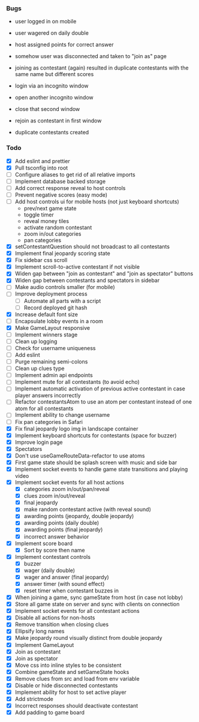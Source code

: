 ### Bugs

- user logged in on mobile
- user wagered on daily double
- host assigned points for correct answer
- somehow user was disconnected and taken to "join as" page
- joining as contestant (again) resulted in duplicate contestants with the same name but different scores

- login via an incognito window
- open another incognito window
- close that second window
- rejoin as contestant in first window
- duplicate contestants created


### Todo

- [x] Add eslint and prettier
- [x] Pull tsconfig into root
- [ ] Configure aliases to get rid of all relative imports
- [ ] Implement database backed storage
- [ ] Add correct response reveal to host controls
- [ ] Prevent negative scores (easy mode)
- [ ] Add host controls ui for mobile hosts (not just keyboard shortcuts)
  + prev/next game state
  + toggle timer
  + reveal money tiles
  + activate random contestant
  + zoom in/out categories
  + pan categories
- [x] setContestantQuestion should not broadcast to all contestants
- [x] Implement final jeopardy scoring state
- [x] Fix sidebar css scroll
- [x] Implement scroll-to-active contestant if not visible
- [x] Widen gap between "join as contestant" and "join as spectator" buttons
- [x] Widen gap between contestants and spectators in sidebar
- [ ] Make audio controls smaller (for mobile)
- [ ] Improve deployment process
  + [ ] Automate all parts with a script
  + [ ] Record deployed git hash
- [x] Increase default font size
- [ ] Encapsulate lobby events in a room
- [x] Make GameLayout responsive
- [ ] Implement winners stage
- [ ] Clean up logging
- [ ] Check for username uniqueness
- [ ] Add eslint
- [ ] Purge remaining semi-colons
- [ ] Clean up clues type
- [ ] Implement admin api endpoints
- [ ] Implement mute for all contestants (to avoid echo)
- [ ] Implement automatic activation of previous active contestant in case player answers incorrectly
- [ ] Refactor contestantsAtom to use an atom per contestant instead of one atom for all contestants
- [ ] Implement ability to change username
- [ ] Fix pan categories in Safari
- [x] Fix final jeopardy logo img in landscape container
- [x] Implement keyboard shortcuts for contestants (space for buzzer)
- [x] Improve login page
- [x] Spectators
- [x] Don't use useGameRouteData-refactor to use atoms
- [x] First game state should be splash screen with music and side bar
- [x] Implement socket events to handle game state transitions and playing video
- [x] Implement socket events for all host actions
  + [x] categories zoom in/out/pan/reveal
  + [x] clues zoom in/out/reveal
  + [x] final jeopardy
  + [x] make random contestant active (with reveal sound)
  + [x] awarding points (jeopardy, double jeopardy)
  + [x] awarding points (daily double)
  + [x] awarding points (final jeopardy)
  + [x] incorrect answer behavior
- [x] Implement score board
  + [x] Sort by score then name
- [x] Implement contestant controls
  + [x] buzzer
  + [x] wager (daily double)
  + [x] wager and answer (final jeopardy)
  + [x] answer timer (with sound effect)
  + [x] reset timer when contestant buzzes in
- [x] When joining a game, sync gameState from host (in case not lobby)
- [x] Store all game state on server and sync with clients on connection
- [x] Implement socket events for all contestant actions
- [x] Disable all actions for non-hosts
- [x] Remove transition when closing clues
- [x] Ellipsify long names
- [x] Make jeopardy round visually distinct from double jeopardy
- [x] Implement GameLayout
- [x] Join as contestant 
- [x] Join as spectator
- [x] Move css into inline styles to be consistent
- [x] Combine gameState and setGameState hooks
- [x] Remove clues from src and load from env variable
- [x] Disable or hide disconnected contestants
- [x] Implement ability for host to set active player
- [x] Add strictmode
- [x] Incorrect responses should deactivate contestant
- [x] Add padding to game board
